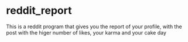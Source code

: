 # reddit_report
This is a reddit program that gives you the report of your profile, with the post with the higer number of likes, your karma and your cake day
